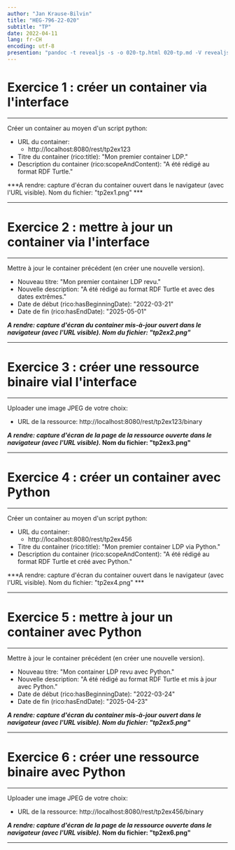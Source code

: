 ```yaml
---
author: "Jan Krause-Bilvin"
title: "HEG-796-22-020"
subtitle: "TP"
date: 2022-04-11
lang: fr-CH
encoding: utf-8
presention: "pandoc -t revealjs -s -o 020-tp.html 020-tp.md -V revealjs-url=reveal.js -V theme=league --katex; pandoc -t html5 -o 020-tp.pdf 020-tp.md"
---
```



# Exercice 1 : créer un container via l'interface

---


Créer un container au moyen d'un script python:

* URL du container: 
  * http://localhost:8080/rest/tp2ex123
* Titre du container (rico:title): "Mon premier container LDP." 
* Description du container (rico:scopeAndContent): "A été rédigé au format RDF Turtle." 


***A rendre: capture d'écran du container ouvert dans le navigateur (avec l'URL visible). Nom du fichier: "tp2ex1.png" ***


---

# Exercice 2 : mettre à jour un container via l'interface

---

Mettre à jour le container précédent (en créer une nouvelle version).

* Nouveau titre: "Mon premier container LDP revu." 
* Nouvelle description: "A été rédigé au format RDF Turtle et avec des dates extrêmes."
* Date de début (rico:hasBeginningDate): "2022-03-21"
* Date de fin (rico:hasEndDate): "2025-05-01"

***A rendre: capture d'écran du container mis-à-jour ouvert dans le navigateur (avec l'URL visible). Nom du fichier: "tp2ex2.png"***

---

# Exercice 3 : créer une ressource binaire vial l'interface

---

Uploader une image JPEG de votre choix:

* URL de la ressource: http://localhost:8080/rest/tp2ex123/binary

***A rendre: capture d'écran de la page de la ressource ouverte dans le navigateur (avec l'URL visible).* Nom du fichier: "tp2ex3.png"**

---


# Exercice 4 : créer un container avec Python

---


Créer un container au moyen d'un script python:

* URL du container: 
  * http://localhost:8080/rest/tp2ex456
* Titre du container (rico:title): "Mon premier container LDP via Python." 
* Description du container (rico:scopeAndContent): "A été rédigé au format RDF Turtle et créé avec Python." 


***A rendre: capture d'écran du container ouvert dans le navigateur (avec l'URL visible). Nom du fichier: "tp2ex4.png" ***


---

# Exercice 5 : mettre à jour un container avec Python

---

Mettre à jour le container précédent (en créer une nouvelle version).

* Nouveau titre: "Mon container LDP revu avec Python." 
* Nouvelle description: "A été rédigé au format RDF Turtle et mis à jour avec Python."
* Date de début (rico:hasBeginningDate): "2022-03-24"
* Date de fin (rico:hasEndDate): "2025-04-23"

***A rendre: capture d'écran du container mis-à-jour ouvert dans le navigateur (avec l'URL visible). Nom du fichier: "tp2ex5.png"***


---

# Exercice 6 : créer une ressource binaire avec Python

---

Uploader une image JPEG de votre choix:

* URL de la ressource: http://localhost:8080/rest/tp2ex456/binary

***A rendre: capture d'écran de la page de la ressource ouverte dans le navigateur (avec l'URL visible).* Nom du fichier: "tp2ex6.png"**

---